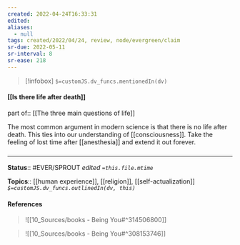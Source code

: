 ```yaml
---
created: 2022-04-24T16:33:31 
edited: 
aliases:
  - null
tags: created/2022/04/24, review, node/evergreen/claim
sr-due: 2022-05-11
sr-interval: 8
sr-ease: 218
---
```

> [!infobox]
`$=customJS.dv_funcs.mentionedIn(dv)`

#### [[Is there life after death]]

part of:: [[The three main questions of life]]

The most common argument in modern science is that there is no life after death. 
This ties into our understanding of [[consciousness]]. 
Take the feeling of lost time after [[anesthesia]] and extend it out forever.

### <hr class="footnote"/>

**Status**:: #EVER/SPROUT
*edited `=this.file.mtime`*

**Topics**:: [[human experience]], [[religion]], [[self-actualization]]
*`$=customJS.dv_funcs.outlinedIn(dv, this)`*

#### References
> ![[10_Sources/books - Being You#^314506800]]

> ![[10_Sources/books - Being You#^308153746]]